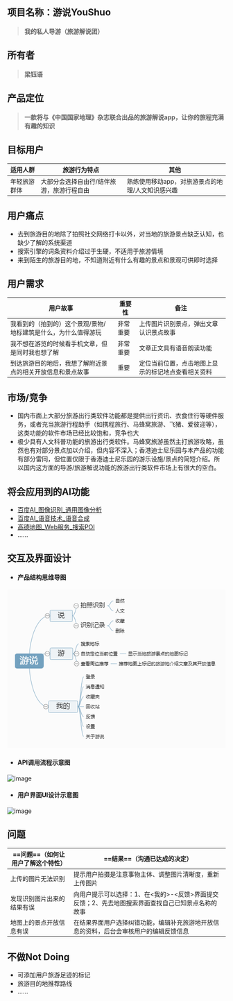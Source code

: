## 项目名称：游说YouShuo
> #### 我的私人导游（旅游解说团）

## 所有者
> #### **梁钰语**

## 产品定位
>  #### 一款将与《中国国家地理》杂志联合出品的旅游解说app，让你的旅程充满有趣的知识

## 目标用户

适用人群 | 旅游行为特点 | 其他
----|----|----
年轻旅游群体 | 大部分会选择自由行/结伴旅游，旅游行程自由 | 熟练使用移动app，对旅游景点的地理/人文知识感兴趣

## 用户痛点
- 去到旅游目的地除了拍照社交网络打卡以外，对当地的旅游景点缺乏认知，也缺少了解的系统渠道
- 搜索引擎的词条资料介绍过于生硬，不适用于旅游情境
- 来到陌生的旅游目的地，不知道附近有什么有趣的景点和景观可供即时选择

## 用户需求
用户故事 | 重要性 | 备注
----|----|----
 我看到的（拍到的）这个景观/景物/地标建筑是什么，为什么值得游玩 | 非常重要 | 上传图片识别景点，弹出文章认识景点故事
 我不想在游览的时候看手机文章，但是同时我也想了解 | 非常重要 | 文章正文具有语音朗读功能
 到达旅游目的地后，我想了解附近景点的相关开放信息和景点故事| 重要 |定位当前位置，点击地图上显示的标记地点查看相关资料
 
 ## 市场/竞争
 - 国内市面上大部分旅游出行类软件功能都是提供出行资讯、衣食住行等硬件服务，或者充当旅游行程助手（如携程旅行、马蜂窝旅游、飞猪、爱彼迎等），这类功能的软件市场已经比较饱和，竞争也大
 - 极少具有人文科普功能的旅游出行类软件。马蜂窝旅游虽然主打旅游攻略，虽然也有对部分景点加以介绍，但内容不深入；香港迪士尼乐园与本产品的功能有部分雷同，但位置仅限于香港迪士尼乐园的游乐设施/景点的简短介绍。所以国内这方面的导游/旅游解说功能的旅游出行类软件市场上有很大的空白。
 
 ## 将会应用到的AI功能 
- [百度AI_图像识别_通用图像分析](http://ai.baidu.com/tech/imagerecognition/general)
- [百度AI_语音技术_语音合成](http://ai.baidu.com/tech/speech/tts)
- [高德地图_Web服务_搜索POI](https://lbs.amap.com/api/webservice/guide/api/search/#scene)
- ......

## 交互及界面设计
- #### 产品结构思维导图
![image](https://github.com/yuyu12138/API_ML_AI/blob/master/image/youshuo_lct.png)
- #### API调用流程示意图
![image]()
- #### 用户界面UI设计示意图
![image]()

## 问题
==问题==（如何让用户了解这个特性） |  ==结果==（沟通已达成的决定）
---|---
上传的图片无法识别 | 提示用户拍摄是注意事物主体、调整图片清晰度，重新上传图片
发现识别图片出来的结果有误 | 向用户提示可以选择：1、在<我的>-<反馈>界面提交反馈；2、先去地图搜索界面查找自己已知景点名称的故事
地图上的景点开放信息有误 | 在结果界面用户选择纠错功能，编辑补充旅游地开放信息的资料，后台会审核用户的编辑反馈信息

## 不做Not Doing
- 可添加用户旅游足迹的标记
- 旅游目的地推荐路线
- ......
